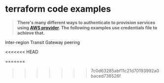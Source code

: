 # terraform code examples 


>__There's many different ways to authenticate to provision services using [AWS provider](https://registry.terraform.io/providers/hashicorp/aws/latest/docs).
>The following examples use credentials file to achieve that.__


Inter-region Transit Gateway peering

<<<<<<< HEAD

=======
>>>>>>> 7c0d63285abf11c21d70193992a0baced736526f
